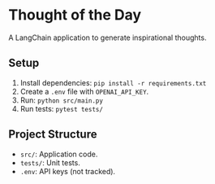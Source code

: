 # Thought of the Day

A LangChain application to generate inspirational thoughts.

## Setup

1. Install dependencies: `pip install -r requirements.txt`
2. Create a `.env` file with `OPENAI_API_KEY`.
3. Run: `python src/main.py`
4. Run tests: `pytest tests/`

## Project Structure

- `src/`: Application code.
- `tests/`: Unit tests.
- `.env`: API keys (not tracked).
